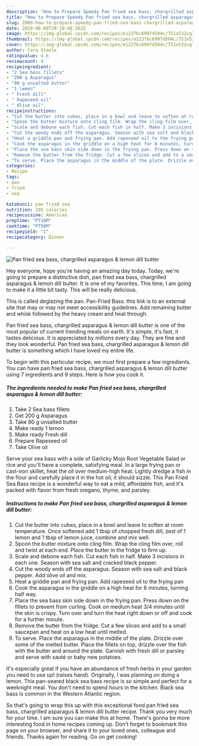 ```yaml
---
description: "How to Prepare Speedy Pan fried sea bass, chargrilled asparagus &amp;amp; lemon dill butter"
title: "How to Prepare Speedy Pan fried sea bass, chargrilled asparagus &amp;amp; lemon dill butter"
slug: 2009-how-to-prepare-speedy-pan-fried-sea-bass-chargrilled-asparagus-and-amp-lemon-dill-butter
date: 2020-06-08T20:10:48.262Z
image: https://img-global.cpcdn.com/recipes/e12376c6997d504c/751x532cq70/pan-fried-sea-bass-chargrilled-asparagus-lemon-dill-butter-recipe-main-photo.jpg
thumbnail: https://img-global.cpcdn.com/recipes/e12376c6997d504c/751x532cq70/pan-fried-sea-bass-chargrilled-asparagus-lemon-dill-butter-recipe-main-photo.jpg
cover: https://img-global.cpcdn.com/recipes/e12376c6997d504c/751x532cq70/pan-fried-sea-bass-chargrilled-asparagus-lemon-dill-butter-recipe-main-photo.jpg
author: Cora Steele
ratingvalue: 4.6
reviewcount: 4
recipeingredient:
- "2 Sea bass fillets"
- "200 g Asparagus"
- "80 g unsalted butter"
- "1 lemon"
- " Fresh dill"
- " Rapeseed oil"
- " Olive oil"
recipeinstructions:
- "Cut the butter into cubes, place in a bowl and leave to soften at room temperature. Once softened add 1 tbsp of chopped fresh dill, zest of 1 lemon and 1 tbsp of lemon juice, combine and mix well."
- "Spoon the butter mixture onto cling film. Wrap the cling film over, roll and twist at each end. Place the butter in the fridge to firm up."
- "Scale and debone each fish. Cut each fish in half. Make 3 incisions in each one. Season with sea salt and cracked black pepper."
- "Cut the woody ends off the asparagus. Season with sea salt and black pepper. Add olive oil and mix."
- "Heat a griddle pan and frying pan. Add rapeseed oil to the frying pan"
- "Cook the asparagus in the griddle on a high heat for 6 minutes, turning half way."
- "Place the sea bass skin side down in the frying pan. Press down on the fillets to prevent from curling. Cook on medium heat 3/4 minutes until the skin is crispy. Turn over and turn the heat right down or off and cook for a further minute."
- "Remove the butter from the fridge. Cut a few slices and add to a small saucepan and heat on a low heat until melted."
- "To serve. Place the asparagus in the middle of the plate. Drizzle over some of the melted butter. Place the fillets on top, drizzle over the fish with the butter and around the plate. Garnish with fresh dill or parsley and serve with sauté or baby new potatoes."
categories:
- Recipe
tags:
- pan
- fried
- sea

katakunci: pan fried sea 
nutrition: 195 calories
recipecuisine: American
preptime: "PT16M"
cooktime: "PT56M"
recipeyield: "1"
recipecategory: Dinner

---
```



![Pan fried sea bass, chargrilled asparagus &amp; lemon dill butter](https://img-global.cpcdn.com/recipes/e12376c6997d504c/751x532cq70/pan-fried-sea-bass-chargrilled-asparagus-lemon-dill-butter-recipe-main-photo.jpg)

Hey everyone, hope you're having an amazing day today. Today, we're going to prepare a distinctive dish, pan fried sea bass, chargrilled asparagus &amp; lemon dill butter. It is one of my favorites. This time, I am going to make it a little bit tasty. This will be really delicious.

This is called deglazing the pan. Pan-Fried Bass. this link is to an external site that may or may not meet accessibility guidelines. Add remaining butter and whisk followed by the heavy cream and heat through.

Pan fried sea bass, chargrilled asparagus &amp; lemon dill butter is one of the most popular of current trending meals on earth. It's simple, it's fast, it tastes delicious. It is appreciated by millions every day. They are fine and they look wonderful. Pan fried sea bass, chargrilled asparagus &amp; lemon dill butter is something which I have loved my entire life.


To begin with this particular recipe, we must first prepare a few ingredients. You can have pan fried sea bass, chargrilled asparagus &amp; lemon dill butter using 7 ingredients and 9 steps. Here is how you cook it.

<!--inarticleads1-->

##### The ingredients needed to make Pan fried sea bass, chargrilled asparagus &amp; lemon dill butter:

1. Take 2 Sea bass fillets
1. Get 200 g Asparagus
1. Take 80 g unsalted butter
1. Make ready 1 lemon
1. Make ready  Fresh dill
1. Prepare  Rapeseed oil
1. Take  Olive oil


Serve your sea bass with a side of Garlicky Mojo Root Vegetable Salad or rice and you&#39;ll have a complete, satisfying meal. In a large frying pan or cast-iron skillet, heat the oil over medium-high heat. Lightly dredge a fish in the flour and carefully place it in the hot oil; it should sizzle. This Pan Fried Sea Bass recipe is a wonderful way to eat a mild, affordable fish, and it&#39;s packed with flavor from fresh oregano, thyme, and parsley. 

<!--inarticleads2-->

##### Instructions to make Pan fried sea bass, chargrilled asparagus &amp; lemon dill butter:

1. Cut the butter into cubes, place in a bowl and leave to soften at room temperature. Once softened add 1 tbsp of chopped fresh dill, zest of 1 lemon and 1 tbsp of lemon juice, combine and mix well.
1. Spoon the butter mixture onto cling film. Wrap the cling film over, roll and twist at each end. Place the butter in the fridge to firm up.
1. Scale and debone each fish. Cut each fish in half. Make 3 incisions in each one. Season with sea salt and cracked black pepper.
1. Cut the woody ends off the asparagus. Season with sea salt and black pepper. Add olive oil and mix.
1. Heat a griddle pan and frying pan. Add rapeseed oil to the frying pan
1. Cook the asparagus in the griddle on a high heat for 6 minutes, turning half way.
1. Place the sea bass skin side down in the frying pan. Press down on the fillets to prevent from curling. Cook on medium heat 3/4 minutes until the skin is crispy. Turn over and turn the heat right down or off and cook for a further minute.
1. Remove the butter from the fridge. Cut a few slices and add to a small saucepan and heat on a low heat until melted.
1. To serve. Place the asparagus in the middle of the plate. Drizzle over some of the melted butter. Place the fillets on top, drizzle over the fish with the butter and around the plate. Garnish with fresh dill or parsley and serve with sauté or baby new potatoes.


It&#39;s especially great if you have an abundance of fresh herbs in your garden you need to use up! (raises hand). Originally, I was planning on doing a lemon. This pan-seared black sea bass recipe is so simple and perfect for a weeknight meal. You don&#39;t need to spend hours in the kitchen. Black sea bass is common in the Western Atlantic region. 

So that's going to wrap this up with this exceptional food pan fried sea bass, chargrilled asparagus &amp; lemon dill butter recipe. Thank you very much for your time. I am sure you can make this at home. There's gonna be more interesting food in home recipes coming up. Don't forget to bookmark this page on your browser, and share it to your loved ones, colleague and friends. Thanks again for reading. Go on get cooking!
